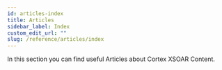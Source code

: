 ```yaml
---
id: articles-index
title: Articles
sidebar_label: Index
custom_edit_url: ""
slug: /reference/articles/index
---
```


In this section you can find useful Articles about Cortex XSOAR Content.

